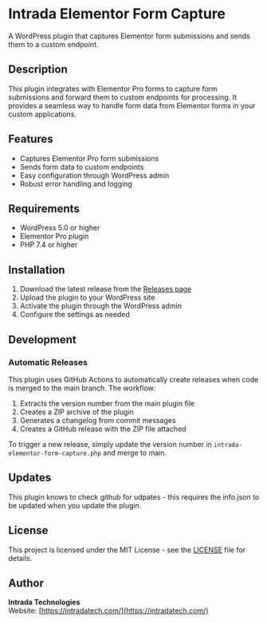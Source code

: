 # Intrada Elementor Form Capture

A WordPress plugin that captures Elementor form submissions and sends them to a custom endpoint.

## Description

This plugin integrates with Elementor Pro forms to capture form submissions and forward them to custom endpoints for processing. It provides a seamless way to handle form data from Elementor forms in your custom applications.

## Features

- Captures Elementor Pro form submissions
- Sends form data to custom endpoints
- Easy configuration through WordPress admin
- Robust error handling and logging

## Requirements

- WordPress 5.0 or higher
- Elementor Pro plugin
- PHP 7.4 or higher

## Installation

1. Download the latest release from the [Releases page](../../releases)
2. Upload the plugin to your WordPress site
3. Activate the plugin through the WordPress admin
4. Configure the settings as needed

## Development

### Automatic Releases

This plugin uses GitHub Actions to automatically create releases when code is merged to the main branch. The workflow:

1. Extracts the version number from the main plugin file
2. Creates a ZIP archive of the plugin
3. Generates a changelog from commit messages
4. Creates a GitHub release with the ZIP file attached

To trigger a new release, simply update the version number in `intrada-elementor-form-capture.php` and merge to main.


## Updates

This plugin knows to check github for udpates - this requires the info.json to be updated when you update the plugin.

## License

This project is licensed under the MIT License - see the [LICENSE](LICENSE) file for details.

## Author

**Intrada Technologies**  
Website: [https://intradatech.com/](https://intradatech.com/)